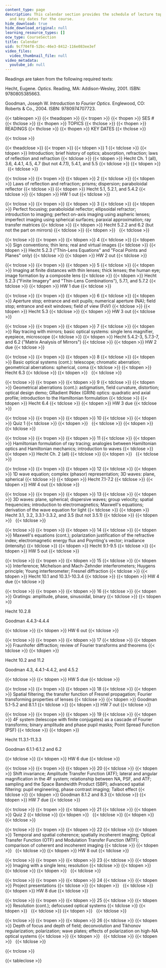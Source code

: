 ```yaml
---
content_type: page
description: This calendar section provides the schedule of lecture topics, readings,
  and key dates for the course.
hide_download: true
hide_download_original: null
learning_resource_types: []
ocw_type: CourseSection
title: Calendar
uid: 9cf704f8-52bc-46e3-8412-116e083ee3ef
video_files:
  video_thumbnail_file: null
video_metadata:
  youtube_id: null
---
```


Readings are taken from the following required texts:

Hecht, Eugene. _Optics_. Reading, MA: Addison-Wesley, 2001. ISBN: 9780805385663.

Goodman, Joseph W. _Introduction to Fourier Optics_. Englewood, CO: Roberts & Co., 2004. ISBN: 9780974707723.

{{< tableopen >}}
{{< theadopen >}}
{{< tropen >}}
{{< thopen >}}
SES #
{{< thclose >}}
{{< thopen >}}
TOPICS
{{< thclose >}}
{{< thopen >}}
READINGS
{{< thclose >}}
{{< thopen >}}
KEY DATES
{{< thclose >}}

{{< trclose >}}

{{< theadclose >}}
{{< tropen >}}
{{< tdopen >}}
1
{{< tdclose >}}
{{< tdopen >}}
Introduction; brief history of optics; absorption, refraction; laws of reflection and refraction
{{< tdclose >}}
{{< tdopen >}}
Hecht Ch. 1 (all), 3.6, 4.4.1, 4.5, 4.7 (but not 4.7.1), 5.4.1, and 5.5
{{< tdclose >}}
{{< tdopen >}}
 
{{< tdclose >}}

{{< trclose >}}
{{< tropen >}}
{{< tdopen >}}
2
{{< tdclose >}}
{{< tdopen >}}
Laws of reflection and refraction; prisms; dispersion; paraboloidal reflector
{{< tdclose >}}
{{< tdopen >}}
Hecht 5.1, 5.2.1, and 5.4.2
{{< tdclose >}}
{{< tdopen >}}
HW 1 out
{{< tdclose >}}

{{< trclose >}}
{{< tropen >}}
{{< tdopen >}}
3
{{< tdclose >}}
{{< tdopen >}}
Perfect focusing; paraboloidal reflector; ellipsoidal refractor; introduction to imaging; perfect on-axis imaging using aspheric lenses; imperfect imaging using spherical surfaces; paraxial approximation; ray transfer matrices
{{< tdclose >}}
{{< tdopen >}}
Hecht 5.2.2 and 6.2 (but not the part on mirrors)
{{< tdclose >}}
{{< tdopen >}}
 
{{< tdclose >}}

{{< trclose >}}
{{< tropen >}}
{{< tdopen >}}
4
{{< tdclose >}}
{{< tdopen >}}
Sign conventions; thin lens; real and virtual images
{{< tdclose >}}
{{< tdopen >}}
Hecht 5.2.3 ("Thin-Lens Equations" and "Focal Points and Planes" only)
{{< tdclose >}}
{{< tdopen >}}
HW 2 out
{{< tdclose >}}

{{< trclose >}}
{{< tropen >}}
{{< tdopen >}}
5
{{< tdclose >}}
{{< tdopen >}}
Imaging at finite distances with thin lenses; thick lenses; the human eye; image formation by a composite lens
{{< tdclose >}}
{{< tdopen >}}
Hecht 5.2.3 ("Finite Imagery" and "Thin-Lens Combinations"), 5.7.1, and 5.7.2
{{< tdclose >}}
{{< tdopen >}}
HW 1 due
{{< tdclose >}}

{{< trclose >}}
{{< tropen >}}
{{< tdopen >}}
6
{{< tdclose >}}
{{< tdopen >}}
Aperture stop; entrance and exit pupils; numerical aperture (NA); field stop; entrance and exit windows; field of view (FoV)
{{< tdclose >}}
{{< tdopen >}}
Hecht 5.3
{{< tdclose >}}
{{< tdopen >}}
HW 3 out
{{< tdclose >}}

{{< trclose >}}
{{< tropen >}}
{{< tdopen >}}
7
{{< tdclose >}}
{{< tdopen >}}
Ray tracing with mirrors; basic optical systems: single lens magnifier, eyepiece, microscope
{{< tdclose >}}
{{< tdopen >}}
Hecht 5.4.2-3, 5.7.3-7, and 6.2 ("Matrix Analysis of Mirrors")
{{< tdclose >}}
{{< tdopen >}}
HW 2 due
{{< tdclose >}}

{{< trclose >}}
{{< tropen >}}
{{< tdopen >}}
8
{{< tdclose >}}
{{< tdopen >}}
Basic optical systems (cont.): telescope; chromatic aberration; geometrical aberrations: spherical, coma
{{< tdclose >}}
{{< tdopen >}}
Hecht 6.3
{{< tdclose >}}
{{< tdopen >}}
 
{{< tdclose >}}

{{< trclose >}}
{{< tropen >}}
{{< tdopen >}}
9
{{< tdclose >}}
{{< tdopen >}}
Geometrical aberrations (cont.): astigmatism, field curvature, distortion; optical design demo; GRadient INdex (GRIN) optics: quadratic and axial profile; introduction to the Hamiltonian formulation
{{< tdclose >}}
{{< tdopen >}}
Hecht 6.4
{{< tdclose >}}
{{< tdopen >}}
HW 3 due
{{< tdclose >}}

{{< trclose >}}
{{< tropen >}}
{{< tdopen >}}
10
{{< tdclose >}}
{{< tdopen >}}
Quiz 1
{{< tdclose >}}
{{< tdopen >}}
 
{{< tdclose >}}
{{< tdopen >}}
 
{{< tdclose >}}

{{< trclose >}}
{{< tropen >}}
{{< tdopen >}}
11
{{< tdclose >}}
{{< tdopen >}}
Hamiltonian formulation of ray tracing; analogies between Hamiltonian optics and Hamiltonian mechanics; introduction to waves
{{< tdclose >}}
{{< tdopen >}}
Hecht Ch. 2 (all)
{{< tdclose >}}
{{< tdopen >}}
 
{{< tdclose >}}

{{< trclose >}}
{{< tropen >}}
{{< tdopen >}}
12
{{< tdclose >}}
{{< tdopen >}}
1D wave equation; complex (phasor) representation; 3D waves: plane, spherical
{{< tdclose >}}
{{< tdopen >}}
Hecht 7.1-7.2
{{< tdclose >}}
{{< tdopen >}}
HW 4 out
{{< tdclose >}}

{{< trclose >}}
{{< tropen >}}
{{< tdopen >}}
13
{{< tdclose >}}
{{< tdopen >}}
3D waves: plane, spherical; dispersive waves; group velocity; spatial frequencies; introduction to electromagnetics; Maxwell's equations; derivation of the wave equation for light
{{< tdclose >}}
{{< tdopen >}}
Hecht 3.1, 3.2, 3.3.1-3.3.2, and 3.5 (but not 3.5.1)
{{< tdclose >}}
{{< tdopen >}}
 
{{< tdclose >}}

{{< trclose >}}
{{< tropen >}}
{{< tdopen >}}
14
{{< tdclose >}}
{{< tdopen >}}
Maxwell's equations (cont.); polarization justification of the refractive index; electromagnetic energy flux and Poynting's vector; irradiance (intensity)
{{< tdclose >}}
{{< tdopen >}}
Hecht 9.1-9.5
{{< tdclose >}}
{{< tdopen >}}
HW 5 out
{{< tdclose >}}

{{< trclose >}}
{{< tropen >}}
{{< tdopen >}}
15
{{< tdclose >}}
{{< tdopen >}}
Interference; Michelson and Mach-Zehnder interferometers; Huygens principle; Young interferometer; Fresnel diffraction
{{< tdclose >}}
{{< tdopen >}}
Hecht 10.1 and 10.3.1-10.3.4
{{< tdclose >}}
{{< tdopen >}}
HW 4 due
{{< tdclose >}}

{{< trclose >}}
{{< tropen >}}
{{< tdopen >}}
16
{{< tdclose >}}
{{< tdopen >}}
Gratings: amplitude, phase, sinusoidal, binary
{{< tdclose >}}
{{< tdopen >}}


Hecht 10.2.8

Goodman 4.4.3-4.4.4


{{< tdclose >}}
{{< tdopen >}}
HW 6 out
{{< tdclose >}}

{{< trclose >}}
{{< tropen >}}
{{< tdopen >}}
17
{{< tdclose >}}
{{< tdopen >}}
Fraunhofer diffraction; review of Fourier transforms and theorems
{{< tdclose >}}
{{< tdopen >}}


Hecht 10.2 and 11.2

Goodman 4.3, 4.4.1-4.4.2, and 4.5.2


{{< tdclose >}}
{{< tdopen >}}
HW 5 due
{{< tdclose >}}

{{< trclose >}}
{{< tropen >}}
{{< tdopen >}}
18
{{< tdclose >}}
{{< tdopen >}}
Spatial filtering; the transfer function of Fresnel propagation; Fourier transforming properties of lenses
{{< tdclose >}}
{{< tdopen >}}
Goodman 5.1-5.2 and 8.1.1
{{< tdclose >}}
{{< tdopen >}}
HW 7 out
{{< tdclose >}}

{{< trclose >}}
{{< tropen >}}
{{< tdopen >}}
19
{{< tdclose >}}
{{< tdopen >}}
4F system (telescope with finite conjugates) as a cascade of Fourier transforms; binary amplitude and phase pupil masks; Point Spread Function (PSF)
{{< tdclose >}}
{{< tdopen >}}


Hecht 11.3.1-11.3.3

Goodman 6.1.1-6.1.2 and 6.2


{{< tdclose >}}
{{< tdopen >}}
HW 6 due
{{< tdclose >}}

{{< trclose >}}
{{< tropen >}}
{{< tdopen >}}
20
{{< tdclose >}}
{{< tdopen >}}
Shift invariance; Amplitude Transfer Function (ATF); lateral and angular magnification in the 4F system; relationship between NA, PSF, and ATF; sampling and the Space Bandwidth Product (SBP); advanced spatial filtering: pupil engineering, phase contrast imaging; Talbot effect
{{< tdclose >}}
{{< tdopen >}}
Goodman 8.1.2 and 8.3
{{< tdclose >}}
{{< tdopen >}}
HW 7 due
{{< tdclose >}}

{{< trclose >}}
{{< tropen >}}
{{< tdopen >}}
21
{{< tdclose >}}
{{< tdopen >}}
Quiz 2
{{< tdclose >}}
{{< tdopen >}}
 
{{< tdclose >}}
{{< tdopen >}}
 
{{< tdclose >}}

{{< trclose >}}
{{< tropen >}}
{{< tdopen >}}
22
{{< tdclose >}}
{{< tdopen >}}
Temporal and spatial coherence; spatially incoherent imaging; Optical Transfer Function (OTF) and Modulation Transfer Function (MTF); comparison of coherent and incoherent imaging
{{< tdclose >}}
{{< tdopen >}}
 
{{< tdclose >}}
{{< tdopen >}}
HW 8 out
{{< tdclose >}}

{{< trclose >}}
{{< tropen >}}
{{< tdopen >}}
23
{{< tdclose >}}
{{< tdopen >}}
Imaging with a single lens; resolution
{{< tdclose >}}
{{< tdopen >}}
 
{{< tdclose >}}
{{< tdopen >}}
 
{{< tdclose >}}

{{< trclose >}}
{{< tropen >}}
{{< tdopen >}}
24
{{< tdclose >}}
{{< tdopen >}}
Project presentations
{{< tdclose >}}
{{< tdopen >}}
 
{{< tdclose >}}
{{< tdopen >}}
HW 8 due
{{< tdclose >}}

{{< trclose >}}
{{< tropen >}}
{{< tdopen >}}
25
{{< tdclose >}}
{{< tdopen >}}
Resolution (cont.); defocused optical systems
{{< tdclose >}}
{{< tdopen >}}
 
{{< tdclose >}}
{{< tdopen >}}
 
{{< tdclose >}}

{{< trclose >}}
{{< tropen >}}
{{< tdopen >}}
26
{{< tdclose >}}
{{< tdopen >}}
Depth of focus and depth of field; deconvolution and Tikhonov regularization; polarization; wave plates; effects of polarization on high-NA optical systems
{{< tdclose >}}
{{< tdopen >}}
 
{{< tdclose >}}
{{< tdopen >}}
 
{{< tdclose >}}

{{< trclose >}}

{{< tableclose >}}